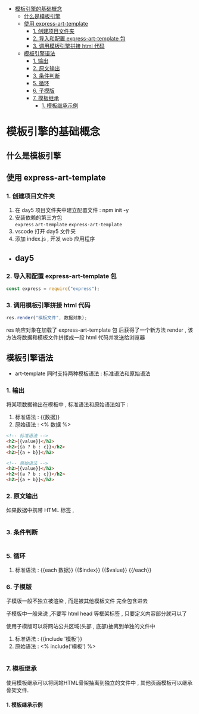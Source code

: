 - [模板引擎的基础概念](#模板引擎的基础概念)
  - [什么是模板引擎](#什么是模板引擎)
  - [使用 express-art-template](#使用-express-art-template)
    - [1. 创建项目文件夹](#1-创建项目文件夹)
    - [2. 导入和配置 express-art-template 包](#2-导入和配置-express-art-template-包)
    - [3. 调用模板引擎拼接 html 代码](#3-调用模板引擎拼接-html-代码)
  - [模板引擎语法](#模板引擎语法)
    - [1. 输出](#1-输出)
    - [2. 原文输出](#2-原文输出)
    - [3. 条件判断](#3-条件判断)
    - [5. 循环](#5-循环)
    - [6. 子模版](#6-子模版)
    - [7. 模板继承](#7-模板继承)
      - [1. 模板继承示例](#1-模板继承示例)

# 模板引擎的基础概念

## 什么是模板引擎

## 使用 express-art-template

### 1. 创建项目文件夹

1. 在 day5 项目文件夹中建立配置文件 : npm init -y
2. 安装依赖的第三方包  
   `express` `art-template` `express-art-template`
3. vscode 打开 day5 文件夹
4. 添加 index.js , 开发 web 应用程序

-   ## day5

### 2. 导入和配置 express-art-template 包

```js
const express = require("express");
```

### 3. 调用模板引擎拼接 html 代码

```js
res.render("模板文件", 数据对象);
```

res 响应对象在加载了 express-art-template 包 后获得了一个新方法 render , 该方法将数据和模板文件拼接成一段 html 代码并发送给浏览器

## 模板引擎语法

-   art-template 同时支持两种模板语法 : 标准语法和原始语法

### 1. 输出

将某项数据输出在模板中 , 标准语法和原始语法如下 :

1. 标准语法 : {{数据}}
2. 原始语法 : <% 数据 %>

```html
<!-- 标准语法 -->
<h2>{{value}}</h2>
<h2>{{a ? b : c}}</h2>
<h2>{{a + b}}</h2>

<!-- 原始语法 -->
<h2>{{value}}</h2>
<h2>{{a ? b : c}}</h2>
<h2>{{a + b}}</h2>
```

### 2. 原文输出

如果数据中携带 HTML 标签 ,

```

```

### 3. 条件判断

```js

```

### 5. 循环

1. 标准语法 : {{each 数据}} {{$index}} {{$value}} {{/each}}

### 6. 子模版

子模版一般不独立被渲染 , 而是被其他模板文件 完全包含进去

子模版中一般来说 ,不要写 html head 等框架标签 , 只要定义内容部分就可以了

使用子模版可以将网站公共区域(头部 , 底部)抽离到单独的文件中

1. 标准语法 : {{include '模板'}}
2. 原始语法 : <% include('模板') %>

```js

```

### 7. 模板继承

使用模板继承可以将网站HTML骨架抽离到独立的文件中 , 其他页面模板可以继承骨架文件.

#### 1. 模板继承示例
```html
```
